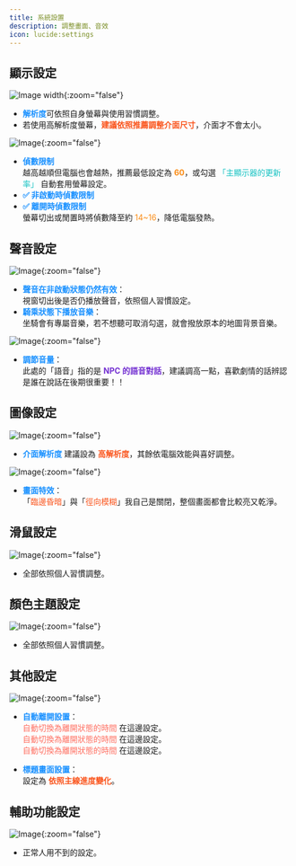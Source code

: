 ```yaml
---
title: 系統設置
description: 調整畫面、音效
icon: lucide:settings
---
```


## 顯示設定

![Image width](/setting-img/system-1.png){:zoom="false"}
- <span style="color:#1890ff; font-weight:bold;">解析度</span>可依照自身螢幕與使用習慣調整。<br>
- 若使用高解析度螢幕，<span style="color:#fa541c; font-weight:bold;">建議依照推薦調整介面尺寸</span>，介面才不會太小。

![Image](/setting-img/system-2.png){:zoom="false"}
- <span style="color:#1890ff; font-weight:bold;">偵數限制</span><br>
  越高越順但電腦也會越熱，推薦最低設定為 <span style="color:#fa8c16; font-weight:bold;">60</span>，或勾選 <span style="color:#13c2c2;">「主顯示器的更新率」</span> 自動套用螢幕設定。
- <span style="color:#1890ff; font-weight:bold;">✅ 非啟動時偵數限制</span><br>
- <span style="color:#1890ff; font-weight:bold;">✅ 離開時偵數限制</span><br>
  螢幕切出或閒置時將偵數降至約 <span style="color:#fa8c16;">14~16</span>，降低電腦發熱。

## 聲音設定

![Image](/setting-img/system-3.png){:zoom="false"}

- <span style="color:#1890ff; font-weight:bold;">聲音在非啟動狀態仍然有效</span>：<br>
  視窗切出後是否仍播放聲音，依照個人習慣設定。
- <span style="color:#1890ff; font-weight:bold;">騎乘狀態下播放音樂</span>：<br>
  坐騎會有專屬音樂，若不想聽可取消勾選，就會撥放原本的地圖背景音樂。

![Image](/setting-img/system-4.png){:zoom="false"}

- <span style="color:#1890ff; font-weight:bold;">調節音量</span>：<br>
  此處的「語音」指的是 <span style="color:#722ed1; font-weight:bold;">NPC 的語音對話</span>，建議調高一點，喜歡劇情的話辨認是誰在說話在後期很重要！！

## 圖像設定

![Image](/setting-img/system-5.png){:zoom="false"}
- <span style="color:#1890ff; font-weight:bold;">介面解析度</span> 建議設為 <span style="color:#fa541c; font-weight:bold;">高解析度</span>，其餘依電腦效能與喜好調整。

![Image](/setting-img/system-6.png){:zoom="false"}
- <span style="color:#1890ff; font-weight:bold;">畫面特效</span>：<br>
  「<span style="color:#fa541c;">臨邊昏暗</span>」與「<span style="color:#fa541c;">徑向模糊</span>」我自己是關閉，整個畫面都會比較亮又乾淨。

## 滑鼠設定

![Image](/setting-img/system-7.png){:zoom="false"}
- 全部依照個人習慣調整。

## 顏色主題設定

![Image](/setting-img/system-8.png){:zoom="false"}
- 全部依照個人習慣調整。

## 其他設定

![Image](/setting-img/system-9.png){:zoom="false"}
- <span style="color: #1890ff; font-weight: bold;">自動離開設置</span>：<br>
  <span style="color: #ff6f61;">自動切換為離開狀態的時間</span> 在這邊設定。<br>
  <span style="color: #ff6f61;">自動切換為離開狀態的時間</span> 在這邊設定。<br>
  <span style="color: #ff6f61;">自動切換為離開狀態的時間</span> 在這邊設定。<br>

- <span style="color:#1890ff; font-weight:bold;">標題畫面設置</span>：  
  設定為 <span style="color:#fa541c; font-weight:bold;">依照主線進度變化</span>。

## 輔助功能設定

![Image](/setting-img/system-10.png){:zoom="false"}
- 正常人用不到的設定。
